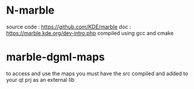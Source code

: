 # N-marble
source code : https://github.com/KDE/marble
doc : https://marble.kde.org/dev-intro.php
compiled using gcc and cmake

# marble-dgml-maps
to access and use the maps you must have the src compiled and added to your qt prj as an external lib

